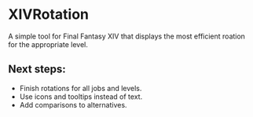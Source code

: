 # XIVRotation

A simple tool for Final Fantasy XIV that displays the most efficient roation for the appropriate level.

<h2>Next steps:</h2>
<ul>
<li>Finish rotations for all jobs and levels.</li>
<li>Use icons and tooltips instead of text.</li>
<li>Add comparisons to alternatives.</li>
</ul>
